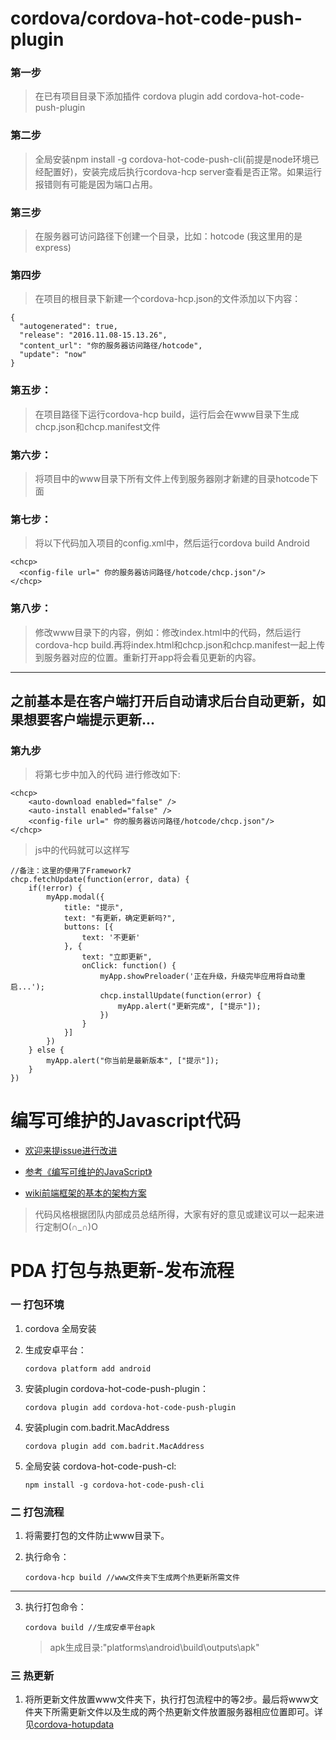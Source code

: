 # cordova/cordova-hot-code-push-plugin

### 第一步
>在已有项目目录下添加插件 cordova plugin add cordova-hot-code-push-plugin 
### 第二步
>全局安装npm install -g cordova-hot-code-push-cli(前提是node环境已经配置好)，安装完成后执行cordova-hcp server查看是否正常。如果运行报错则有可能是因为端口占用。
### 第三步
>在服务器可访问路径下创建一个目录，比如：hotcode (我这里用的是express)
### 第四步
>在项目的根目录下新建一个cordova-hcp.json的文件添加以下内容：
```
{
  "autogenerated": true,
  "release": "2016.11.08-15.13.26",
  "content_url": "你的服务器访问路径/hotcode",
  "update": "now"
}

```
### 第五步： 
>在项目路径下运行cordova-hcp build，运行后会在www目录下生成chcp.json和chcp.manifest文件
### 第六步： 
>将项目中的www目录下所有文件上传到服务器刚才新建的目录hotcode下面 
### 第七步： 
>将以下代码加入项目的config.xml中，然后运行cordova build Android
```
<chcp>
  <config-file url=" 你的服务器访问路径/hotcode/chcp.json"/>
</chcp>
```
### 第八步： 
>修改www目录下的内容，例如：修改index.html中的代码，然后运行cordova-hcp build.再将index.html和chcp.json和chcp.manifest一起上传到服务器对应的位置。重新打开app将会看见更新的内容。

---
## 之前基本是在客户端打开后自动请求后台自动更新，如果想要客户端提示更新...
### 第九步
>将第七步中加入的代码 进行修改如下:
```
<chcp>
    <auto-download enabled="false" />
    <auto-install enabled="false" />
    <config-file url=" 你的服务器访问路径/hotcode/chcp.json"/>
</chcp>

```
>js中的代码就可以这样写
```
//备注：这里的使用了Framework7
chcp.fetchUpdate(function(error, data) {
    if(!error) {
        myApp.modal({
            title: "提示",
            text: "有更新，确定更新吗?",
            buttons: [{
                text: '不更新'
            }, {
                text: "立即更新",
                onClick: function() {
                    myApp.showPreloader('正在升级，升级完毕应用将自动重启...');
                    chcp.installUpdate(function(error) {
                        myApp.alert("更新完成", ["提示"]);
                    })
                }
            }]
        })
    } else {
        myApp.alert("你当前是最新版本", ["提示"]);
    }
})
   ```
# 编写可维护的Javascript代码

- [欢迎来提issue进行改进](https://github.com/Kelichao/work.expressive)

- [参考《编写可维护的JavaScript》](http://baike.baidu.com/link?url=zn9j-dvLCZyZ-BsCdBr5kO674AagHo4iMdq6zR1KDvxnDCV4VzlDZ_IBnMeg7fhOutujqk_zomnsWG-sFcfrZjwyVb-T8BfsDLFUAB99w72UdOEaIbcLMkA9_JnoF_ghH0ZxSQmn_vG_-POH2THmxWWkkTgeev2Yb0x6euwyNvK)

- [wiki前端框架的基本的架构方案]( http://wiki.evun.cn/pages/viewpage.action?pageId=3933068)

> 代码风格根据团队内部成员总结所得，大家有好的意见或建议可以一起来进行定制O(∩_∩)O


# PDA 打包与热更新-发布流程
### 一 打包环境
1. cordova 全局安装
2. 生成安卓平台：

   ```
   cordova platform add android
   ```
3. 安装plugin cordova-hot-code-push-plugin：

   ```
   cordova plugin add cordova-hot-code-push-plugin
   ```
4. 安装plugin com.badrit.MacAddress
    
   ```
   cordova plugin add com.badrit.MacAddress
   ```
5. 全局安装 cordova-hot-code-push-cl:

   ```
   npm install -g cordova-hot-code-push-cli
   ```

### 二 打包流程
1. 将需要打包的文件防止www目录下。
2. 执行命令：

   ```
   cordova-hcp build //www文件夹下生成两个热更新所需文件
   ```
---
3. 执行打包命令：

   ```
   cordova build //生成安卓平台apk 
   ```
   > apk生成目录:"platforms\android\build\outputs\apk"
   
### 三 热更新
1. 将所更新文件放置www文件夹下，执行打包流程中的等2步。最后将www文件夹下所需更新文件以及生成的两个热更新文件放置服务器相应位置即可。详见[cordova-hotupdata](https://github.com/zhouyuzhuo1123/cordova-cordova-hot-code-push-plugin)
